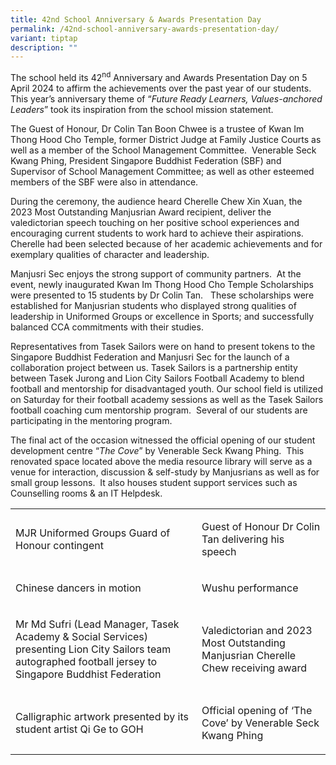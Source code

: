 ```yaml
---
title: 42nd School Anniversary & Awards Presentation Day
permalink: /42nd-school-anniversary-awards-presentation-day/
variant: tiptap
description: ""
---
```

<p>The school held its 42<sup>nd</sup> Anniversary and Awards Presentation
Day on 5 April 2024 to affirm the achievements over the past year of our
students.&nbsp; This year’s anniversary theme of “<em>Future Ready Learners, Values-anchored Leaders</em>”
took its inspiration from the school mission statement.</p>
<p>The Guest of Honour, Dr Colin Tan Boon Chwee is a trustee of Kwan Im Thong
Hood Cho Temple, former District Judge at Family Justice Courts as well
as a member of the School Management Committee.&nbsp; Venerable Seck Kwang
Phing, President Singapore Buddhist Federation (SBF) and Supervisor of
School Management Committee; as well as other esteemed members of the SBF
were also in attendance.</p>
<p>During the ceremony, the audience heard Cherelle Chew Xin Xuan, the 2023
Most Outstanding Manjusrian Award recipient, deliver the valedictorian
speech touching on her positive school experiences and encouraging current
students to work hard to achieve their aspirations.&nbsp; Cherelle had
been selected because of her academic achievements and for exemplary qualities
of character and leadership.</p>
<p>Manjusri Sec enjoys the strong support of community partners.&nbsp; At
the event, newly inaugurated Kwan Im Thong Hood Cho Temple Scholarships
were presented to 15 students by Dr Colin Tan.&nbsp;&nbsp; These scholarships
were established for Manjusrian students who displayed strong qualities
of leadership in Uniformed Groups or excellence in Sports; and successfully
balanced CCA commitments with their studies.</p>
<p>Representatives from Tasek Sailors were on hand to present tokens to the
Singapore Buddhist Federation and Manjusri Sec for the launch of a collaboration
project between us. Tasek Sailors is a partnership entity between Tasek
Jurong and Lion City Sailors Football Academy to blend football and mentorship
for disadvantaged youth. Our school field is utilized on Saturday for their
football academy sessions as well as the Tasek Sailors football coaching
cum mentorship program.&nbsp; Several of our students are participating
in the mentoring program.</p>
<p>The final act of the occasion witnessed the official opening of our student
development centre “<em>The Cove</em>” by Venerable Seck Kwang Phing.&nbsp;
This renovated space located above the media resource library will serve
as a venue for interaction, discussion &amp; self-study by Manjusrians
as well as for small group lessons.&nbsp; It also houses student support
services such as Counselling rooms &amp; an IT Helpdesk.</p>
<table style="minWidth: 50px">
<colgroup>
<col>
<col>
</colgroup>
<tbody>
<tr>
<td rowspan="1" colspan="1">
<p></p>
<p>MJR Uniformed Groups Guard of Honour contingent</p>
</td>
<td rowspan="1" colspan="1">
<p></p>
<p>Guest of Honour Dr Colin Tan delivering his speech</p>
</td>
</tr>
<tr>
<td rowspan="1" colspan="1">
<p></p>
<p>Chinese dancers in motion</p>
</td>
<td rowspan="1" colspan="1">
<p></p>
<p>Wushu performance</p>
</td>
</tr>
<tr>
<td rowspan="1" colspan="1">
<p></p>
<p>Mr Md Sufri (Lead Manager, Tasek Academy &amp; Social Services) presenting
Lion City Sailors team autographed football jersey to Singapore Buddhist
Federation</p>
</td>
<td rowspan="1" colspan="1">
<p></p>
<p>Valedictorian and 2023 Most Outstanding Manjusrian Cherelle Chew receiving
award</p>
</td>
</tr>
<tr>
<td rowspan="1" colspan="1">
<p></p>
<p>Calligraphic artwork presented by its student artist Qi Ge to GOH</p>
</td>
<td rowspan="1" colspan="1">
<p></p>
<p>Official opening of ‘The Cove’ by Venerable Seck Kwang Phing</p>
</td>
</tr>
</tbody>
</table>
<p></p>